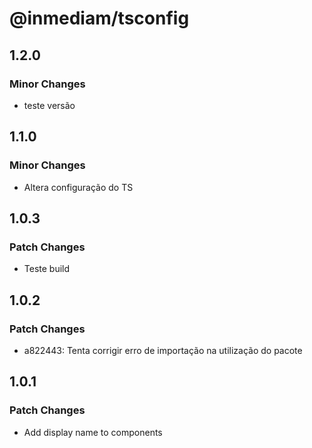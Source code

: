 # @inmediam/tsconfig

## 1.2.0

### Minor Changes

- teste versão

## 1.1.0

### Minor Changes

- Altera configuração do TS

## 1.0.3

### Patch Changes

- Teste build

## 1.0.2

### Patch Changes

- a822443: Tenta corrigir erro de importação na utilização do pacote

## 1.0.1

### Patch Changes

- Add display name to components
